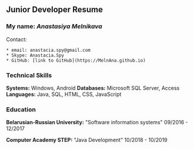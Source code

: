 ## Junior Developer Resume

### My name: *Anastasiya Melnikava* 
Contact:
	
	* email: anastacia.spy@gmail.com
	* Skype: Anastacia.Spy
	* GitHub: [link to GitHub](https://MelnAna.github.io)

### Technical Skills

**Systems:** Windows, Android
**Databases:** Microsoft SQL Server, Access
**Languages:** Java, SQL, HTML, CSS, JavaScript

### Education

**Belarusian-Russian University:** "Software information systems"
09/2016 - 12/2017

**Computer Academy STEP:** "Java Development"
10/2018 - 10/2019 
